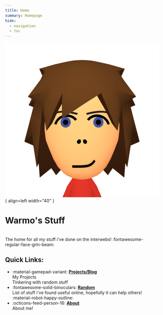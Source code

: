 ```yaml
---
title: Home
summary: Homepage
hide:
  - navigation
  - toc
---
```


![Mii](images/mii.png){ align=left width="40" }

# Warmo's Stuff

<br>The home for all my stuff i've done on the interwebs!  :fontawesome-regular-face-grin-beam:

## Quick Links:

<div class="grid cards" markdown>

- :material-gamepad-variant: [__Projects/Blog__](work/index.md)<br>
My Projects<br>
Tinkering with random stuff
- :fontawesome-solid-binoculars: [__Random__](random.md)<br>
List of stuff i've found useful online, hopefully it can help others! :material-robot-happy-outline:
- :octicons-feed-person-16: [__About__](about.md)<br>
About me!
</div>
